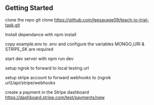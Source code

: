 ## Getting Started

clone the repo
git clone https://github.com/leesavage09/teach-io-trial-task.git

Install dependance with
npm install

copy example.env to .env and configure the variables
MONGO_URI & STRIPE_SK are required

start dev server with
npm run dev

setup ngrok to forward to local testing url

setup stripe account to forward webhooks to {ngrok url}/api/stripe/webhooks

create a payment in the Stripe dashboard
https://dashboard.stripe.com/test/payments/new
